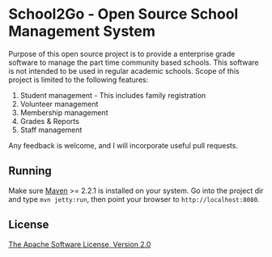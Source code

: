 School2Go - Open Source School Management System
=========

Purpose of this open source project is to provide a enterprise grade software to manage the part time community based schools. This software is not intended to be used in regular academic schools.
Scope of this project is limited to the following features:

1. Student management - This includes family registration
2. Volunteer management
3. Membership management
4. Grades & Reports
5. Staff management

Any feedback is welcome, and I will incorporate useful pull requests.

Running
-------

Make sure [Maven](http://maven.apache.org/) >= 2.2.1 is installed on your system. Go into the project dir and type `mvn jetty:run`, then point your browser to `http://localhost:8080`.

License
-------

[The Apache Software License, Version 2.0](http://www.apache.org/licenses/LICENSE-2.0.txt)
